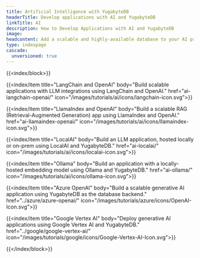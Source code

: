 ```yaml
---
title: Artificial Intelligence with YugabyteDB
headerTitle: Develop applications with AI and YugabyteDB
linkTitle: AI
description: How to Develop Applications with AI and YugabyteDB
image:
headcontent: Add a scalable and highly-available database to your AI projects
type: indexpage
cascade:
  unversioned: true
---
```


{{<index/block>}}

{{<index/item
    title="LangChain and OpenAI"
    body="Build scalable applications with LLM integrations using LangChain and OpenAI."
    href="ai-langchain-openai/"
    icon="/images/tutorials/ai/icons/langchain-icon.svg">}}

{{<index/item
    title="LlamaIndex and OpenAI"
    body="Build a scalable RAG (Retrieval-Augmented Generation) app using LlamaIndex and OpenAI."
    href="ai-llamaindex-openai/"
    icon="/images/tutorials/ai/icons/llamaindex-icon.svg">}}

{{<index/item
    title="LocalAI"
    body="Build an LLM application, hosted locally or on-prem using LocalAI and YugabyteDB."
    href="ai-localai/"
    icon="/images/tutorials/ai/icons/localai-icon.svg">}}

{{<index/item
    title="Ollama"
    body="Build an application with a locally-hosted embedding model using Ollama and YugabyteDB."
    href="ai-ollama/"
    icon="/images/tutorials/ai/icons/ollama-icon.svg">}}

{{<index/item
    title="Azure OpenAI"
    body="Build a scalable generative AI application using YugabyteDB as the database backend."
    href="../azure/azure-openai/"
    icon="/images/tutorials/azure/icons/OpenAI-Icon.svg">}}

{{<index/item
    title="Google Vertex AI"
    body="Deploy generative AI applications using Google Vertex AI and YugabyteDB."
    href="../google/google-vertex-ai/"
    icon="/images/tutorials/google/icons/Google-Vertex-AI-Icon.svg">}}

{{</index/block>}}
